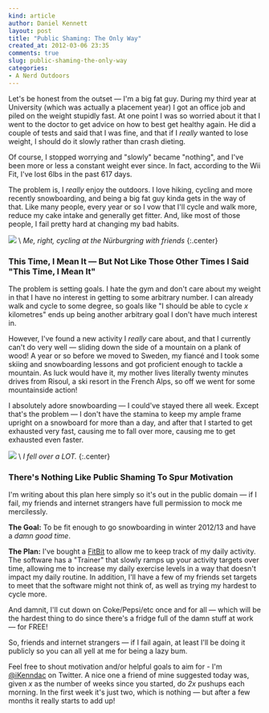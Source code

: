 ```yaml
---
kind: article
author: Daniel Kennett
layout: post
title: "Public Shaming: The Only Way"
created_at: 2012-03-06 23:35
comments: true
slug: public-shaming-the-only-way
categories: 
- A Nerd Outdoors
---
```


Let's be honest from the outset — I'm a big fat guy. During my third year at University (which was actually a placement year) I got an office job and piled on the weight stupidly fast. At one point I was so worried about it that I went to the doctor to get advice on how to best get healthy again. He did a couple of tests and said that I was fine, and that if I *really* wanted to lose weight, I should do it slowly rather than crash dieting.

Of course, I stopped worrying and "slowly" became "nothing", and I've been more or less a constant weight ever since. In fact, according to the Wii Fit, I've lost 6lbs in the past 617 days.

The problem is, I *really* enjoy the outdoors. I love hiking, cycling and more recently snowboarding, and being a big fat guy kinda gets in the way of that. Like many people, every year or so I vow that I'll cycle and walk more, reduce my cake intake and generally get fitter. And, like most of those people, I fail pretty hard at changing my bad habits.

[<img src="http://farm8.staticflickr.com/7177/6960110725_d333c4a7cd_z.jpg" />](http://www.flickr.com/photos/ikenndac/6960110725/) \\
 *Me, right, cycling at the Nürburgring with friends* 
{:.center}

### This Time, I Mean It — But Not Like Those Other Times I Said "This Time, I Mean It" ###

The problem is setting goals. I hate the gym and don't care about my weight in that I have no interest in getting to some arbitrary number. I can already walk and cycle to some degree, so goals like "I should be able to cycle *x* kilometres" ends up being another arbitrary goal I don't have much interest in.

However, I've found a new activity I *really* care about, and that I currently can't do very well — sliding down the side of a mountain on a plank of wood! A year or so before we moved to Sweden, my fiancé and I took some skiing and snowboarding lessons and got proficient enough to tackle a mountain. As luck would have it, my mother lives literally twenty minutes drives from Risoul, a ski resort in the French Alps, so off we went for some mountainside action!

I absolutely adore snowboarding — I could've stayed there all week. Except that's the problem — I don't have the stamina to keep my ample frame upright on a snowboard for more than a day, and after that I started to get exhausted very fast, causing me to fall over more, causing me to get exhausted even faster.

[<img src="http://farm8.staticflickr.com/7187/6813984322_a14b35417e_z.jpg" />](http://www.flickr.com/photos/ikenndac/6813984322/) \\
 *I fell over a LOT.* 
{:.center}

### There's Nothing Like Public Shaming To Spur Motivation ###

I'm writing about this plan here simply so it's out in the public domain — if I fail, my friends and internet strangers have full permission to mock me mercilessly.

**The Goal:** To be fit enough to go snowboarding in winter 2012/13 and have a *damn good time*.

**The Plan:** I've bought a [FitBit](http://www.fitbit.com/) to allow me to keep track of my daily activity. The software has a "Trainer" that slowly ramps up your activity targets over time, allowing me to increase my daily exercise levels in a way that doesn't impact my daily routine. In addition, I'll have a few of my friends set targets to meet that the software might not think of, as well as trying my hardest to cycle more.

And damnit, I'll cut down on Coke/Pepsi/etc once and for all — which will be the hardest thing to do since there's a fridge full of the damn stuff at work — for FREE!

So, friends and internet strangers — if I fail again, at least I'll be doing it publicly so you can all yell at me for being a lazy bum. 

Feel free to shout motivation and/or helpful goals to aim for - I'm [@iKenndac](http://twitter.com/iKenndac) on Twitter. A nice one a friend of mine suggested today was, given *x* as the number of weeks since you started, do *2x* pushups each morning. In the first week it's just two, which is nothing — but after a few months it really starts to add up!